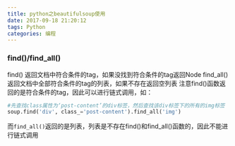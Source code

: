 ```yaml
---
title: python之beautifulsoup使用
date: 2017-09-18 21:20:12
tags: Python
categories: 编程
---
```


### find()/find_all()
find() 返回文档中符合条件的tag，如果没找到符合条件的tag返回Node
find_all()返回文档中全部符合条件的tag的列表，如果不存在返回空列表
注意find()函数返回的是符合条件的tag，因此可以进行链式调用，如：
```python
#先查找class属性为‘post-content’的div标签，然后查找该div标签下的所有的img标签
soup.find('div', class_='post-content').find_all('img')
```

而`find_all()`返回的是列表，列表是不存在find()和find_all()函数的，因此不能进行链式调用